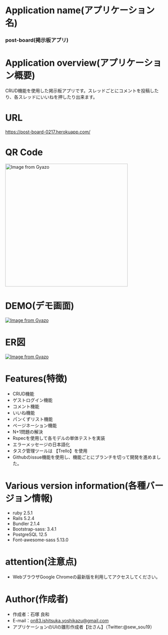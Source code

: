 # Application name(アプリケーション名)
### post-board(掲示板アプリ)
  
# Application overview(アプリケーション概要)
CRUD機能を使用した掲示板アプリです。スレッドごとにコメントを投稿したり、各スレッドにいいねを押したり出来ます。

# URL
https://post-board-0217.herokuapp.com/

# QR Code
<a href="https://gyazo.com/934695585d8d229f6cee028065ff9fd7"><img src="https://i.gyazo.com/934695585d8d229f6cee028065ff9fd7.png" alt="Image from Gyazo" width="388"/></a>

# DEMO(デモ画面)
[![Image from Gyazo](https://i.gyazo.com/5c3ca9071cddd90c34dbfb936fd2cfa3.gif)](https://gyazo.com/5c3ca9071cddd90c34dbfb936fd2cfa3)


# ER図

[![Image from Gyazo](https://i.gyazo.com/248a6c7da02ecbc278f778c84eb89235.png)](https://gyazo.com/248a6c7da02ecbc278f778c84eb89235)

# Features(特徴)
 
- CRUD機能
- ゲストログイン機能
- コメント機能
- いいね機能
- パンくずリスト機能
- ページネーション機能
- N+1問題の解決
- Rspecを使用して各モデルの単体テストを実装
- エラーメッセージの日本語化
- タスク管理ツールは 【Trello】を使用
- Githubのissue機能を使用し、機能ごとにブランチを切って開発を進めました。



# Various version information(各種バージョン情報)
  
- ruby 2.5.1
- Rails 5.2.4
- Bundler 2.1.4
- Bootstrap-sass: 3.4.1
- PostgreSQL 12.5
- Font-awesome-sass 5.13.0

 
# attention(注意点)
 
- WebブラウザGoogle Chromeの最新版を利用してアクセスしてください。
 
# Author(作成者)
  
* 作成者：石塚 良和
* E-mail：on83.ishitsuka.yoshikazu@gmail.com
* アプリケーションのUIの雛形作成者【壮さん】（Twitter:@sew_sou19）
